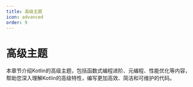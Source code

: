 ```yaml
---
title: 高级主题
icon: advanced
order: 9
---
```


# 高级主题

本章节介绍Kotlin的高级主题，包括函数式编程进阶、元编程、性能优化等内容，帮助您深入理解Kotlin的高级特性，编写更加高效、简洁和可维护的代码。
